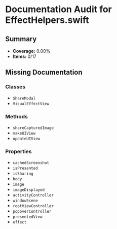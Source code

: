 # Documentation Audit for EffectHelpers.swift

## Summary

- **Coverage:** 0.00%
- **Items:** 0/17

## Missing Documentation

### Classes
- `ShareModal`
- `VisualEffectView`

### Methods
- `shareCapturedImage`
- `makeUIView`
- `updateUIView`

### Properties
- `cachedScreenshot`
- `isPresented`
- `isSharing`
- `body`
- `image`
- `imageDisplayed`
- `activityController`
- `windowScene`
- `rootViewController`
- `popoverController`
- `presentedView`
- `effect`
